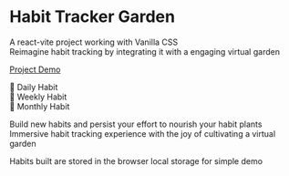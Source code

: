 # Habit Tracker Garden
A react-vite project working with Vanilla CSS <br>
Reimagine habit tracking by integrating it with a engaging virtual garden

[Project Demo](melodious-stardust-b25500.netlify.app/) 

🌻 Daily Habit <br>
🌼 Weekly Habit <br>
🌷 Monthly Habit <br>

Build new habits and persist your effort to nourish your habit plants <br>
Immersive habit tracking experience with the joy of cultivating a virtual garden

Habits built are stored in the browser local storage for simple demo
